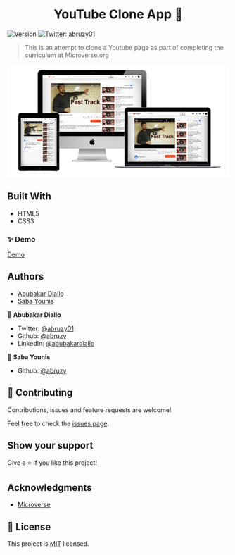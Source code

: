 <h1 align="center">YouTube Clone App 👋</h1>
<p>
  <img alt="Version" src="https://img.shields.io/badge/version-0.1.0-blue.svg?cacheSeconds=2592000" />
  <a href="https://twitter.com/abruzy01" target="_blank">
    <img alt="Twitter: abruzy01" src="https://img.shields.io/twitter/follow/abruzy01.svg?style=social" />
  </a>
</p>

> This is an attempt to clone a Youtube page as part of completing the curriculum at Microverse.org

![youtube-clone](./youtube-clone.png)

## Built With

- HTML5
- CSS3

### ✨ Demo

[Demo](https://rawcdn.githack.com/abruzy/youtube-clone/1fe1d9af49c6a5308da33b861e7465e6b61aab12/index.html)

## Authors

- [Abubakar Diallo](https://github.com/abruzy)
- [Saba Younis](https://github.com/sabayounis)


👤 **Abubakar Diallo**

* Twitter: [@abruzy01](https://twitter.com/abruzy01)
* Github: [@abruzy](https://github.com/abruzy)
* LinkedIn: [@abubakardiallo](https://linkedin.com/in/abubakardiallo)

👤 **Saba Younis**

* Github: [@abruzy](https://github.com/sabayounis)

## 🤝 Contributing

Contributions, issues and feature requests are welcome!

Feel free to check the [issues page](https://github.com/abruzy/react-meal-catalogue/issues).

## Show your support

Give a ⭐️ if you like this project!

## Acknowledgments

- [Microverse](https://www.microverse.org/)

## 📝 License

This project is [MIT](lic.url) licensed.